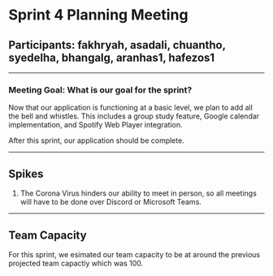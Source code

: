 # Sprint 4 Planning Meeting

 ## Participants: fakhryah, asadali, chuantho, syedelha, bhangalg, aranhas1, hafezos1

---------------------------------

 ### Meeting Goal: What is our goal for the sprint?

Now that our application is functioning at a basic level, we plan to add all the bell and whistles.
This includes a group study feature, Google calendar implementation, and Spotify Web Player integration.

After this sprint, our application should be complete.

---------------------------------

## Spikes

1. The Corona Virus hinders our ability to meet in person, so all meetings will have to be done over Discord or Microsoft Teams.

---------------------------------

## Team Capacity

For this sprint, we esimated our team capacity to be at around the previous projected team capactiy which was 100.